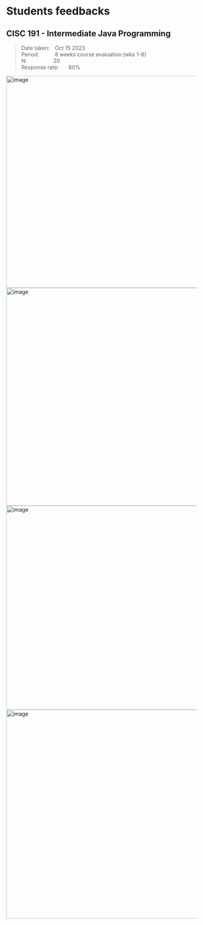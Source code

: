 # Students feedbacks
## CISC 191 - Intermediate Java Programming

> Date taken:&ensp;&ensp;Oct 15 2023  
> Period:&ensp;&ensp;&ensp;&ensp;&ensp;&ensp;8 weeks course evaluation (wks 1-8)  
> N:&ensp;&ensp;&ensp;&ensp;&ensp;&ensp;&ensp;&ensp;&ensp;&ensp;20  
> Response rate: &ensp; &ensp; 80%  

<img width="561" alt="image" src="https://github.com/d-khan/prf/assets/11669149/8422c8e2-3b26-4317-b56d-e531b7bf35ac">
<img width="576" alt="image" src="https://github.com/d-khan/prf/assets/11669149/7cc93ac3-c4cf-442a-b502-c8c7fd5866e9">
<img width="540" alt="image" src="https://github.com/d-khan/prf/assets/11669149/75678efc-ab41-4977-b9f3-8221cc55668b">
<img width="552" alt="image" src="https://github.com/d-khan/prf/assets/11669149/1151e94c-1e44-4f18-a162-9c5343b2f28e">






